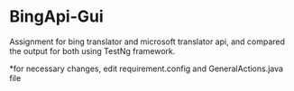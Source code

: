 # BingApi-Gui
Assignment for bing translator and microsoft translator api, and compared the output for both using TestNg framework.


*for necessary changes, edit requirement.config and GeneralActions.java file
